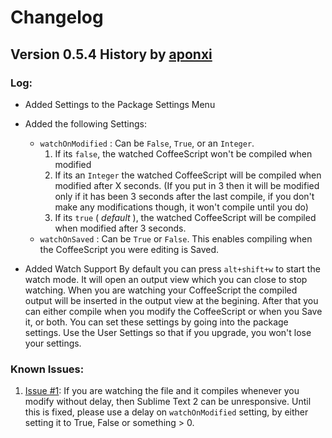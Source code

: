 # Changelog
## Version 0.5.4 History by [aponxi](https://github.com/aponxi)

### Log:
* Added Settings to the Package Settings Menu
* Added the following Settings:
  * `watchOnModified` :
      Can be `False`, `True`, or an `Integer`.
      1. If its `false`, the watched CoffeeScript won't be compiled when modified
      2. If its an `Integer` the watched CoffeeScript will be compiled when modified after X seconds. (If you put in 3 then it will be modified only if it has been 3 seconds after the last compile, if you don't make any modifications though, it won't compile until you do)
      3. If its `true` ( _default_ ), the watched CoffeeScript will be compiled when modified after 3 seconds.
  * `watchOnSaved` :
      Can be `True` or `False`.
      This enables compiling when the CoffeeScript you were editing is Saved.

* Added Watch Support
  By default you can press `alt+shift+w` to start the watch mode. It will open an output view which you can close to stop watching. When you are watching your CoffeeScript the compiled output will be inserted in the output view at the begining. After that you can either compile when you modify the CoffeeScript or when you Save it, or both. You can set these settings by going into the package settings. Use the User Settings so that if you upgrade, you won't lose your settings.

### Known Issues:

1. [Issue #1](https://github.com/aponxi/CoffeeScript-Sublime-Plugin/issues/1): If you are watching the file and it compiles whenever you modify without delay, then Sublime Text 2 can be unresponsive. Until this is fixed, please use a delay on `watchOnModified` setting, by either setting it to True, False or something > 0.
